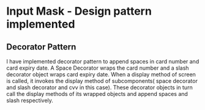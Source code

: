# Input Mask - Design pattern implemented

## Decorator Pattern
I have implemented decorator pattern to append spaces in card number and card expiry date. A Space Decorator wraps the card number and a slash decorator object wraps card expiry date.
When a display method of screen is called, it invokes the display method of subcomponents( space decorator and slash decorator and cvv in this case).
These decorator objects in turn call the display methods of its wrapped objects and append spaces and slash respectively.
